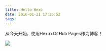 ```yaml
---
title: Hello Hexo
date: 2016-01-21 17:25:52
tags:
---
```


从今天开始，使用Hexo+GitHub Pages作为博客！

![](/public/image/mushan.jpg)